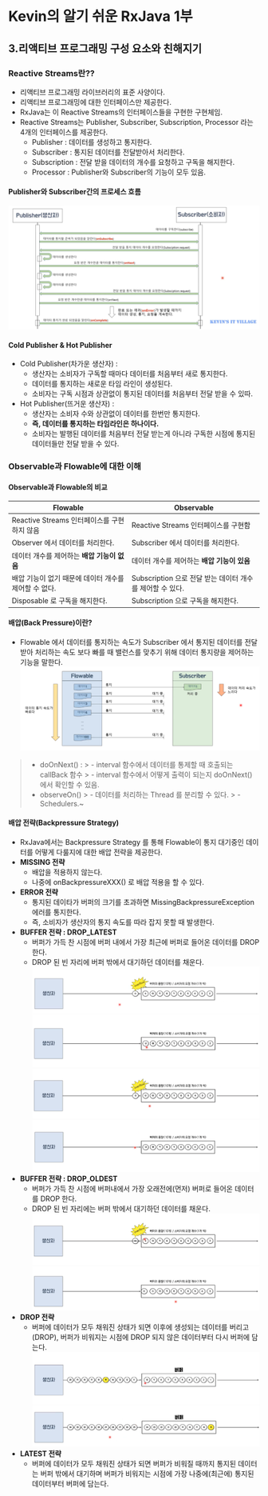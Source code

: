 # Kevin의 알기 쉬운 RxJava 1부
## 3.리액티브 프로그래밍 구성 요소와 친해지기

### Reactive Streams란??
- 리액티브 프로그래밍 라이브러리의 표준 사양이다.
- 리액티브 프로그래밍에 대한 인터페이스만 제공한다.
- RxJava는 이 Reactive Streams의 인터페이스들을 구현한 구현체임.
- Reactive Streams는 Publisher, Subscriber, Subscription, Processor 라는 4개의 인터페이스를 제공한다.
    - Publisher : 데이터를 생성하고 통지한다.
    - Subscriber : 통지된 데이터를 전달받아서 처리한다.
    - Subscription : 전달 받을 데이터의 개수를 요청하고 구독을 해지한다.
    - Processor : Publisher와 Subscriber의 기능이 모두 있음.

#### Publisher와 Subscriber간의 프로세스 흐름
![publisher_subscriber_process](../img/publisher_subscriber_process.png)

#### Cold Publisher & Hot Publisher 
- Cold Publisher(차가운 생산자) : 
    - 생산자는 소비자가 구독할 때마다 데이터를 처음부터 새로 통지한다.
    - 데이터를 통지하는 새로운 타임 라인이 생성된다.
    - 소비자는 구독 시점과 상관없이 통지된 데이터를 처음부터 전달 받을 수 있따.
- Hot Publisher(뜨거운 생산자) : 
    - 생산자는 소비자 수와 상관없이 데이터를 한번만 통지한다.
    - **즉, 데이터를 통지하는 타임라인은 하나이다.**
    - 소비자는 발행된 데이터를 처음부터 전달 받는게 아니라 구독한 시점에 통지된 데이터들만 전달 받을 수 있다.

### Observable과 Flowable에 대한 이해
#### Observable과 Flowable의 비교
| Flowable                        | Observable                              |
|---------------------------------|-----------------------------------------|
| Reactive Streams 인터페이스를 구현하지 않음 | Reactive Streams 인터페이스를 구현함             |
| Observer 에서 데이터를 처리한다.          | Subscriber 에서 데이터를 처리한다.                |
| 데이터 개수를 제어하는 **배압 기능이 없음**      | 데이터 개수를 제어하는 **배압 기능이 있음**              |
| 배압 기능이 없기 때문에 데이터 개수를 제어할 수 없다. | Subscription 으로 전달 받는 데이터 개수를 제어할 수 있다. |
| Disposable 로 구독을 해지한다.          | Subscription 으로 구독을 해지한다.               |

#### 배압(Back Pressure)이란?
- Flowable 에서 데이터를 통지하는 속도가 Subscriber 에서 통지된 데이터를 전달받아 처리하는 속도 보다 빠를 때 밸런스를 맞추기 위해 데이터 통지량을 제어하는 기능을 말한다.
  ![publisher_subscriber_process](../img/back_pressure.png)

> - doOnNext() :
    >   - interval 함수에서 데이터를 통제할 때 호출되는 callBack 함수
    >   - interval 함수에서 어떻게 출력이 되는지 doOnNext() 에서 확인할 수 있음.
> - observeOn()
    >   - 데이터를 처리하는 Thread 를 분리할 수 있다.
    >   - Schedulers.~

#### 배압 전략(Backpressure Strategy)
- RxJava에서는 Backpressure Strategy 를 통해 Flowable이 통지 대기중인 데이터를 어떻게 다룰지에 대한 배압 전략을 제공한다.
- **MISSING 전략**
  - 배압을 적용하지 않는다.
  - 나중에 onBackpressureXXX() 로 배압 적용을 할 수 있다.
- **ERROR 전략**
  - 통지된 데이타가 버퍼의 크기를 초과하면 MissingBackpressureException 에러를 통지한다.
  - 즉, 소비자가 생산자의 통지 속도를 따라 잡지 못할 때 발생한다.
- **BUFFER 전략 : DROP_LATEST**
  - 버퍼가 가득 찬 시점에 버퍼 내에서 가장 최근에 버퍼로 들어온 데이터를 DROP 한다.
  - DROP 된 빈 자리에 버퍼 밖에서 대기하던 데이터를 채운다.
![drop_latest_01](../img/drop_latest_01.png)
![drop_latest_02](../img/drop_latest_02.png)
![drop_latest_03](../img/drop_latest_03.png)
![drop_latest_04](../img/drop_latest_04.png)
- **BUFFER 전략 : DROP_OLDEST**
  - 버퍼가 가득 찬 시점에 버퍼내에서 가장 오래전에(먼저) 버퍼로 들어온 데이터를 DROP 한다. 
  - DROP 된 빈 자리에는 버퍼 밖에서 대기하던 데이터를 채운다.
![drop_oldest_01](../img/drop_oldest_01.png)
![drop_oldest_02](../img/drop_oldest_02.png)
- **DROP 전략**
  - 버퍼에 데이터가 모두 채워진 상태가 되면 이후에 생성되는 데이터를 버리고(DROP), 버퍼가 비워지는 시점에 DROP 되지 않은 데이터부터 다시 버퍼에 담는다.
![drop_01](../img/drop_01.png)
    ![drop_02](../img/drop_02.png)
- **LATEST 전략**
  - 버퍼에 데이터가 모두 채워진 상태가 되면 버퍼가 비워질 때까지 통지된 데이터는 버퍼 밖에서 대기하며 버퍼가 비워지는 시점에 가장 나중에(최근에) 통지된 데이터부터 버퍼에 담는다.
